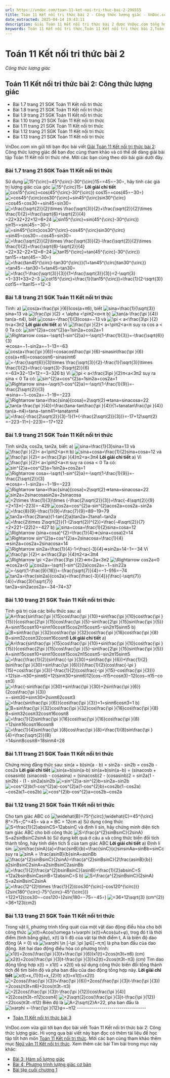 ```yaml
---
url: https://vndoc.com/toan-11-ket-noi-tri-thuc-bai-2-296555
title: Toán 11 Kết nối tri thức bài 2 - Công thức lượng giác - VnDoc.com
date_extracted: 2025-04-14 19:43:11
description: Giải Toán 11 Kết nối tri thức bài 2 được VnDoc.com tổng hợp gửi tới bạn đọc để bạn đọc cùng tham khảo và giải Toán 11 Kết nối tri thức. Mời các bạn cùng theo dõi.
keywords: Toán 11 Kết nối tri thức,Toán 11 Kết nối tri thức bài 2,Toán lớp 11 Kết nối tri thức,toán 11 Kết nối tri thức với cuộc sống,bài tập toán 11 Kết nối tri thức với cuộc sống,giải sgk toán 11 kết nối tri thức,giải toán 11 kết nối tri thức,toán 11 kntt,toán 11 kết nối,Công thức lượng giác,bài 2 Công thức lượng giác,Toán 11 Kết nối tri thức bài 2 Công thức lượng giác,toán 11 bài 2 kết nối tri thức,giải toán 11,giải bài tập toán 11 kết nối tri thức,giải Toán 11 Kết nối tri thức bài 2
---
```


# Toán 11 Kết nối tri thức bài 2
 _Công thức lượng giác_
## Toán 11 Kết nối tri thức bài 2: Công thức lượng giác
  * Bài 1.7 trang 21 SGK Toán 11 Kết nối tri thức
  * Bài 1.8 trang 21 SGK Toán 11 Kết nối tri thức
  * Bài 1.9 trang 21 SGK Toán 11 Kết nối tri thức
  * Bài 1.10 trang 21 SGK Toán 11 Kết nối tri thức
  * Bài 1.11 trang 21 SGK Toán 11 Kết nối tri thức
  * Bài 1.12 trang 21 SGK Toán 11 Kết nối tri thức
  * Bài 1.13 trang 21 SGK Toán 11 Kết nối tri thức

VnDoc.com xin gửi tới bạn đọc bài viết [Giải Toán 11 Kết nối tri thức bài 2](<https://vndoc.com/toan-11-ket-noi-tri-thuc-bai-2-296555>): Công thức lượng giác để bạn đọc cùng tham khảo và có thể dễ dàng giải bài tập Toán 11 Kết nối tri thức nhé. Mời các bạn cùng theo dõi bài giải dưới đây.
### Bài 1.7 trang 21 SGK Toán 11 Kết nối tri thức
Sử dụng ![15^{\\circ}=45^{\\circ}-30^{\\circ}](https://i.vdoc.vn/data/image/blank.png)15∘=45∘−30∘, hãy tính các giá trị lượng giác của góc ![15^{\\circ}](https://i.vdoc.vn/data/image/blank.png)15∘
**Lời giải chi tiết**
![cos15^{\\circ}=cos\(45^{\\circ}-30^{\\circ}\)](https://i.vdoc.vn/data/image/blank.png) cos15∘=cos\(45∘−30∘\)
![=cos45^{\\circ}cos30^{\\circ}+sin45^{\\circ}sin30^{\\circ}](https://i.vdoc.vn/data/image/blank.png)=cos45∘cos30∘+sin45∘sin30∘
![=\\frac{\\sqrt{2}}{2}\\times \\frac{\\sqrt{3}}{2}+\\frac{\\sqrt{2}}{2}\\times \\frac{1}{2}=\\frac{\\sqrt{6}+\\sqrt{2}}{4}](https://i.vdoc.vn/data/image/blank.png)=22×32+22×12=6+24
![sin15^{\\circ}=sin\(45^{\\circ}-30^{\\circ}\)](https://i.vdoc.vn/data/image/blank.png)sin15∘=sin\(45∘−30∘\)
![=sin45^{\\circ}cos30^{\\circ}-cos45^{\\circ}sin30^{\\circ}](https://i.vdoc.vn/data/image/blank.png)=sin45∘cos30∘−cos45∘sin30∘
![=\\frac{\\sqrt{2}}{2}\\times  \\frac{\\sqrt{3}}{2}-\\frac{\\sqrt{2}}{2}\\times \\frac{1}{2}=\\frac{\\sqrt{6}-\\sqrt{2}}{4}](https://i.vdoc.vn/data/image/blank.png)=22×32−22×12=6−24
![tan15^{\\circ}=tan\(45^{\\circ}-30^{\\circ}\)](https://i.vdoc.vn/data/image/blank.png)tan15∘=tan\(45∘−30∘\)
![=\\frac{tan45^{\\circ}-tan30^{\\circ}}{1+tan45^{\\circ}tan30^{\\circ}}](https://i.vdoc.vn/data/image/blank.png)=tan45∘−tan30∘1+tan45∘tan30∘
![=\\frac{1-\\frac{\\sqrt{3}}{3}}{1+\\frac{\\sqrt{3}}{3}}=2-\\sqrt{3}](https://i.vdoc.vn/data/image/blank.png)=1−331+33=2−3
![cot15^{\\circ}=\\frac{1}{tan15^{\\circ}}=\\frac{1}{2-\\sqrt{3}}](https://i.vdoc.vn/data/image/blank.png)cot15∘=1tan15∘=12−3
### Bài 1.8 trang 21 SGK Toán 11 Kết nối tri thức
Tính:
a\) ![cos\(a+\\frac{\\pi }{6}\)](https://i.vdoc.vn/data/image/blank.png)cos\(a+π6\), biết ![sina=\\frac{1}{\\sqrt{3}}](https://i.vdoc.vn/data/image/blank.png)sina=13 và ![\\frac{\\pi }{2}  < \\alpha <\\pi](https://i.vdoc.vn/data/image/blank.png)π2<α<π
b\) ![tan\(a-\\frac{\\pi }{4}\)](https://i.vdoc.vn/data/image/blank.png)tan\(a−π4\), biết ![cosa=-\\frac{1}{3}](https://i.vdoc.vn/data/image/blank.png)cosa=−13 và ![\\pi < a<\\frac{3\\pi }{2}](https://i.vdoc.vn/data/image/blank.png)π<a<3π2
**Lời giải chi tiết**
a\) Vì ![\\frac{\\pi }{2}< a<\\pi](https://i.vdoc.vn/data/image/blank.png)π2<a<π suy ra cos a < 0
Ta có: ![sin^{2}a+cos^{2}a=1](https://i.vdoc.vn/data/image/blank.png)sin2a+cos2a=1
![\\Rightarrow cosa=-\\sqrt{1-sin^{2}a}=-\\sqrt{1-\\frac{1}{3}}=-\\frac{\\sqrt{6}}{3}](https://i.vdoc.vn/data/image/blank.png)⇒cosa=−1−sin2a=−1−13=−63
![cos\(a+\\frac{\\pi }{6}\)=cosacos\\frac{\\pi }{6}-sinasin\\frac{\\pi }{6}](https://i.vdoc.vn/data/image/blank.png)cos\(a+π6\)=cosacosπ6−sinasinπ6
![=-\\frac{\\sqrt{6}}{3}\\times \\frac{\\sqrt{3}}{2}-\\frac{1}{\\sqrt{3}}\\times \\frac{1}{2}=\\frac{-\\sqrt{3}-3\\sqrt{2}}{6}](https://i.vdoc.vn/data/image/blank.png)=−63×32−13×12=−3−326
b\) Vì ![\\pi < a<\\frac{3\\pi }{2}](https://i.vdoc.vn/data/image/blank.png)π<a<3π2 suy ra sina < 0
Ta có: ![sin^{2}a+cos^{2}a=1](https://i.vdoc.vn/data/image/blank.png)sin2a+cos2a=1
![\\Rightarrow sina=-\\sqrt{1-cos^{2}a}=-\\sqrt{1-\\frac{1}{9}}=-\\frac{2\\sqrt{2}}{3}](https://i.vdoc.vn/data/image/blank.png)⇒sina=−1−cos2a=−1−19=−223
![\\Rightarrow tana=\\frac{sina}{cosa}=2\\sqrt{2}](https://i.vdoc.vn/data/image/blank.png)⇒tana=sinacosa=22
![tan\(a-\\frac{\\pi }{4}\)=\\frac{tana-tan\\frac{\\pi }{4}}{1+tanatan\\frac{\\pi }{4}}](https://i.vdoc.vn/data/image/blank.png)tan\(a−π4\)=tana−tanπ41+tanatanπ4
![=\\frac{-\\frac{2\\sqrt{2}}{3}-1}{1+\(-\\frac{2\\sqrt{2}}{3}\)}=-17+12\\sqrt{2}](https://i.vdoc.vn/data/image/blank.png)=−223−11+\(−223\)=−17+122
### Bài 1.9 trang 21 SGK Toán 11 Kết nối tri thức
Tính sin2a, cos2a, tan2a, biết:
a\) ![sina=\\frac{1}{3}](https://i.vdoc.vn/data/image/blank.png)sina=13 và ![\\frac{\\pi }{2}< a<\\pi](https://i.vdoc.vn/data/image/blank.png)π2<a<π
b\) ![sina+cosa=\\frac{1}{2}](https://i.vdoc.vn/data/image/blank.png)sina+cosa=12 và ![\\frac{\\pi }{2}< a<\\frac{3\\pi }{4}](https://i.vdoc.vn/data/image/blank.png)π2<a<3π4
**Lời giải chi tiết**
a\) Vì ![\\frac{\\pi }{2}< a<\\pi](https://i.vdoc.vn/data/image/blank.png)π2<a<π suy ra cosa < 0
Ta có: ![sin^{2}a+cos^{2}a=1](https://i.vdoc.vn/data/image/blank.png)sin2a+cos2a=1
![\\Rightarrow cosa=-\\sqrt{1-sin^{2}a}=-\\sqrt{1-\\frac{1}{9}}=-\\frac{2\\sqrt{2}}{3}](https://i.vdoc.vn/data/image/blank.png)⇒cosa=−1−sin2a=−1−19=−223
![\\Rightarrow tana=\\frac{sina}{cosa}=2\\sqrt{2}](https://i.vdoc.vn/data/image/blank.png)⇒tana=sinacosa=22
![sin2a=2sinacosa](https://i.vdoc.vn/data/image/blank.png)sin2a=2sinacosa
![=2\\times \\frac{1}{3}\\times \(-\\frac{2\\sqrt{2}}{3}\)=\\frac{-4\\sqrt{2}}{9}](https://i.vdoc.vn/data/image/blank.png)=2×13×\(−223\)=−429
![cos2a=cos^{2}a-sin^{2}a](https://i.vdoc.vn/data/image/blank.png)cos2a=cos2a−sin2a
![=\\frac{8}{9}-\\frac{1}{9}=\\frac{7}{9}](https://i.vdoc.vn/data/image/blank.png)=89−19=79
![tan2a=\\frac{2tana}{1-tan{2}a}](https://i.vdoc.vn/data/image/blank.png)tan2a=2tana1−tan2a
![=\\frac{2\\times 2\\sqrt{2}}{1-\(2\\sqrt{2}\)^{2}}=\\frac{-4\\sqrt{2}}{7}](https://i.vdoc.vn/data/image/blank.png)=2×221−\(22\)2=−427
b\) ![sina+cosa=\\frac{1}{2}](https://i.vdoc.vn/data/image/blank.png)sina+cosa=12
![\\Rightarrow \(sina+cosa\)^{2}=\\frac{1}{4}](https://i.vdoc.vn/data/image/blank.png)⇒\(sina+cosa\)2=14
![\\Rightarrow sin^{2}a+cos^{2}a+2sinacosa=\\frac{1}{4}](https://i.vdoc.vn/data/image/blank.png)⇒sin2a+cos2a+2sinacosa=14
![\\Rightarrow sin2a=\\frac{1}{4}-1=\\frac{-3}{4}](https://i.vdoc.vn/data/image/blank.png)⇒sin2a=14−1=−34
Vì ![\\frac{\\pi }{2}< a<\\frac{3\\pi }{4}](https://i.vdoc.vn/data/image/blank.png)π2<a<3π4
![\\Rightarrow \\pi <2a<\\frac{3\\pi }{2}](https://i.vdoc.vn/data/image/blank.png)⇒π<2a<3π2
![\\Rightarrow cos2a<0](https://i.vdoc.vn/data/image/blank.png)⇒cos2a<0
![cos2a=-\\sqrt{1-sin^{2}2a}](https://i.vdoc.vn/data/image/blank.png)cos2a=−1−sin22a
![=-\\sqrt{1-\\frac{9}{16}}=-\\frac{\\sqrt{7}}{4}](https://i.vdoc.vn/data/image/blank.png)=−1−916=−74
![tan2a=\\frac{sin2a}{cos2a}=\\frac{\\frac{-3}{4}}{\\frac{-\\sqrt{7}}{4}}=\\frac{3}{\\sqrt{7}}](https://i.vdoc.vn/data/image/blank.png)tan2a=sin2acos2a=−34−74=37
### Bài 1.10 trang 21 SGK Toán 11 Kết nối tri thức
Tính giá trị của các biểu thức sau:
a\) ![A=\\frac{sin\\frac{\\pi }{15}cos\\frac{\\pi }{10}+sin\\frac{\\pi }{10}cos\\frac{\\pi }{15}}{cos\\frac{2\\pi }{15}cos\\frac{\\pi }{5}-sin\\frac{2\\pi }{15}sin\\frac{\\pi }{5}}](https://i.vdoc.vn/data/image/blank.png)A=sinπ15cosπ10+sinπ10cosπ15cos2π15cosπ5−sin2π15sinπ5
b\) ![B=sin\\frac{\\pi }{32}cos\\frac{\\pi }{32}cos\\frac{\\pi }{16}cos\\frac{\\pi }{8}](https://i.vdoc.vn/data/image/blank.png)B=sinπ32cosπ32cosπ16cosπ8
**Lời giải chi tiết**
a\) ![A=\\frac{sin\\frac{\\pi }{15}cos\\frac{\\pi }{10}+sin\\frac{\\pi }{10}cos\\frac{\\pi }{15}}{cos\\frac{2\\pi }{15}cos\\frac{\\pi }{5}-sin\\frac{2\\pi }{15}sin\\frac{\\pi }{5}}](https://i.vdoc.vn/data/image/blank.png)A=sinπ15cosπ10+sinπ10cosπ15cos2π15cosπ5−sin2π15sinπ5
![=\\frac{\\frac{1}{2}\(sin\\frac{-\\pi }{30}+sin\\frac{\\pi }{6}\)+\\frac{1}{2}\(sin\\frac{\\pi }{30}+sin\\frac{\\pi }{6}\)}{\\frac{1}{2}\(cos\\frac{-\\pi }{15}+cos\\frac{\\pi }{3}\)-\\frac{1}{2}\(cos\\frac{-\\pi }{15}-cos\\frac{\\pi }{3}\)}](https://i.vdoc.vn/data/image/blank.png)=12\(sin−π30+sinπ6\)+12\(sinπ30+sinπ6\)12\(cos−π15+cosπ3\)−12\(cos−π15−cosπ3\)
![=\\frac{-sin\\frac{\\pi }{30}+sin\\frac{\\pi }{30}+2sin\\frac{\\pi }{6}}{2cos\\frac{\\pi }{3}}](https://i.vdoc.vn/data/image/blank.png)=−sinπ30+sinπ30+2sinπ62cosπ3
![=\\frac{sin\\frac{\\pi }{6}}{cos\\frac{\\pi }{3}}=1](https://i.vdoc.vn/data/image/blank.png)=sinπ6cosπ3=1
b\) ![B=sin\\frac{\\pi }{32}cos\\frac{\\pi }{32}cos\\frac{\\pi }{16}cos\\frac{\\pi }{8}](https://i.vdoc.vn/data/image/blank.png)B=sinπ32cosπ32cosπ16cosπ8
![=\\frac{1}{2}sin\\frac{\\pi }{16}cos\\frac{\\pi }{16}cos\\frac{\\pi }{8}](https://i.vdoc.vn/data/image/blank.png)=12sinπ16cosπ16cosπ8
![=\\frac{1}{4}sin\\frac{\\pi }{8}cos\\frac{\\pi }{8}=\\frac{1}{8}sin\\frac{\\pi }{4}=\\frac{\\sqrt{2}}{8}](https://i.vdoc.vn/data/image/blank.png)=14sinπ8cosπ8=18sinπ4=28
### Bài 1.11 trang 21 SGK Toán 11 Kết nối tri thức
Chứng ming đẳng thức sau: sin\(a + b\)sin\(a - b\) = sin2a - sin2b = cos2b - cos2a
**Lời giải chi tiết**
![sin\(a+b\)sin\(a-b\)](https://i.vdoc.vn/data/image/blank.png) sin\(a+b\)sin\(a−b\)
= \(sinacosb + cosasinb\) \(sinacosb - cosasina\)
= \(sinacosb\)2 \- \(cosasinb\)2
= sin2a\(1 - sin2b\) - \(1 - sin2a\)sin2b
![=sin^{2}a-sin^{2}b](https://i.vdoc.vn/data/image/blank.png)=sin2a−sin2b
![=cos^{2}b\(1-cos^{2}a\)-cos^{2}a\(1-cos^{2}b\)](https://i.vdoc.vn/data/image/blank.png)=cos2b\(1−cos2a\)−cos2a\(1−cos2b\)
![=cos^{2}b-cos^{2}a](https://i.vdoc.vn/data/image/blank.png)=cos2b−cos2a
### Bài 1.12 trang 21 SGK Toán 11 Kết nối tri thức
Cho tam giác ABC có ![\\widehat{B}=75^{\\circ};\\widehat{C}=45^{\\circ}](https://i.vdoc.vn/data/image/blank.png)B^=75∘;C^=45∘ và a = BC = 12cm
a\) Sử dụng công thức ![S=\\frac{1}{2}absinC](https://i.vdoc.vn/data/image/blank.png)S=12absinC và định lí sin, hãy chứng minh diện tích tam giác ABC cho bởi công thức ![S=\\frac{a^{2}sinBsinC}{2sinA}](https://i.vdoc.vn/data/image/blank.png)S=a2sinBsinC2sinA
b\) Sử dụng kết quả ở câu a và công thức biến đổi tích thành tổng, hãy tính diện tích S của tam giác ABC
**Lời giải chi tiết**
a\) Định lí sin: ![sin\\frac{sinA}{a}=\\frac{sinB}{b}=\\frac{sinC}{c}](https://i.vdoc.vn/data/image/blank.png)sinsinAa=sinBb=sinCc
suy ra ![sinA = \\frac{asinB}{b}](https://i.vdoc.vn/data/image/blank.png)sinA=asinBb
![\\frac{a^{2}sinBsinC}{2sinA}=\\frac{a^{2}sinBsinC}{2\\frac{asinB}{b}}](https://i.vdoc.vn/data/image/blank.png)a2sinBsinC2sinA=a2sinBsinC2asinBb
![=\\frac{1}{2}\\frac{a^{2}bsinBsinC}{asinB}=\\frac{1}{2}absinC=S](https://i.vdoc.vn/data/image/blank.png)=12a2bsinBsinCasinB=12absinC=S
b\) ![S=\\frac{a^{2}sinBsinC}{2sinA}](https://i.vdoc.vn/data/image/blank.png)S=a2sinBsinC2sinA
![=\\frac{12^{2}\\times \\frac{1}{2}\(cos30^{\\circ}-cos120^{\\circ}\)}{2sin\(180^{\\circ}-75^{\\circ}-45^{\\circ}\)}](https://i.vdoc.vn/data/image/blank.png)=122×12\(cos30∘−cos120∘\)2sin\(180∘−75∘−45∘\)
![=36+12\\sqrt{3} \(cm^{2}\)](https://i.vdoc.vn/data/image/blank.png)=36+123\(cm2\)
### Bài 1.13 trang 21 SGK Toán 11 Kết nối tri thức
Trong vật lí, phương trình tổng quát của một vật dao động điều hòa cho bởi công thức ![x\(t\)=Acos\(\\omega t+\\varphi \)](https://i.vdoc.vn/data/image/blank.png)x\(t\)=Acos\(ωt+φ\), trog đó t là thời điểm \(tính bằng giây\), x\(t\) là li độ của vật tại thời điểm t, A là biên độ dao động \(A > 0\) và ![\\varphi \\in \[-\\pi ;\\pi \]](https://i.vdoc.vn/data/image/blank.png)φ∈\[−π;π\] là pha ban đầu của dao động.
Xét hai dao động điều hòa có phương trình:
![x1\(t\)=2cos\(\\frac{\\pi }{3}t+\\frac{\\pi }{6}\)](https://i.vdoc.vn/data/image/blank.png)x1\(t\)=2cos\(π3t+π6\) \(cm\)
![x2\(t\)=2cos\(\\frac{\\pi }{3}t-\\frac{\\pi }{3}\)](https://i.vdoc.vn/data/image/blank.png)x2\(t\)=2cos\(π3t−π3\) \(cm\)
Tìm dao động tổng hợp x\(t\) = x1\(t\) + x2\(t\) và sử dụng công thức biến đổi tổng thành tích để tìm biên độ và pha ban đầu của dao động tổng hợp này.
**Lời giải chi tiết**
![x\(t\)=x_{1}\(t\)+x_{2}\(t\)](https://i.vdoc.vn/data/image/blank.png) x\(t\)=x1\(t\)+x2\(t\)
![=2coss\(\\frac{\\pi }{3}t+\\frac{\\pi }{6}\)+2cos\(\\frac{\\pi }{3}t-\\frac{\\pi }{3}\)](https://i.vdoc.vn/data/image/blank.png)=2coss\(π3t+π6\)+2cos\(π3t−π3\)
![=2\[2cos\(\\frac{\\pi }{3}t-\\frac{\\pi }{12}\)cos\\frac{\\pi }{4}\]](https://i.vdoc.vn/data/image/blank.png)=2\[2cos\(π3t−π12\)cosπ4\]
![=2\\sqrt{2}cos\(\\frac{\\pi }{3}t-\\frac{\\pi }{12}\)](https://i.vdoc.vn/data/image/blank.png)=22cos\(π3t−π12\)
Biên độ là ![A=2\\sqrt{2}](https://i.vdoc.vn/data/image/blank.png)A=22, pha ban đầu là ![\\varphi =-\\frac{\\pi }{12}](https://i.vdoc.vn/data/image/blank.png)φ=−π12
\----------------------------------
  * [Toán 11 Kết nối tri thức bài 3](<https://vndoc.com/toan-11-ket-noi-tri-thuc-bai-3-296559>)

VnDoc.com vừa gửi tới bạn đọc bài viết Toán 11 Kết nối tri thức bài 2: Công thức lượng giác. Hi vọng qua bài viết này bạn đọc có thêm tài liệu để học tập tốt hơn môn [Toán 11 Kết nối tri thức](<https://vndoc.com/toan-11-ket-noi-tri-thuc>). Mời các bạn cùng tham khảo thêm mục [Ngữ văn 11 Kết nối tri thức](<https://vndoc.com/ngu-van-11-ket-noi-tri-thuc>).
Xem thêm các bài Tìm bài trong mục này khác:
  * [Bài 3: Hàm số lượng giác](</toan-11-ket-noi-tri-thuc-bai-3-296559>)
  * [Bài 4: Phương trình lượng giác cơ bản](</toan-11-ket-noi-tri-thuc-bai-4-296564>)
  * [Bài tập cuối chương 1](</toan-11-ket-noi-tri-thuc-bai-tap-cuoi-chuong-1-296573>)

